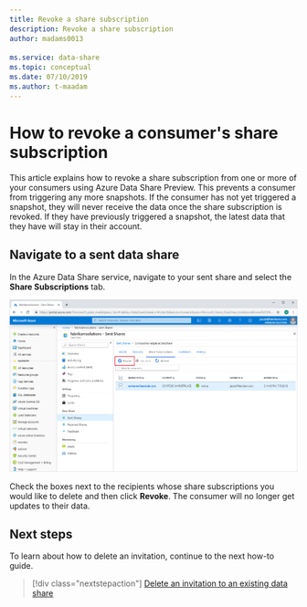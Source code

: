 ```yaml
---
title: Revoke a share subscription
description: Revoke a share subscription
author: madams0013

ms.service: data-share
ms.topic: conceptual
ms.date: 07/10/2019
ms.author: t-maadam
---
```

# How to revoke a consumer's share subscription

This article explains how to revoke a share subscription from one or more of your consumers using Azure Data Share Preview. This prevents a consumer from triggering any more snapshots. If the consumer has not yet triggered a snapshot, they will never receive the data once the share subscription is revoked. If they have previously triggered a snapshot, the latest data that they have will stay in their account.

## Navigate to a sent data share

In the Azure Data Share service, navigate to your sent share and select the **Share Subscriptions** tab.

![Revoke Share Subscription](./media/how-to/how-to-revoke-share-subscription/revoke-share-subscription.png) 

Check the boxes next to the recipients whose share subscriptions you would like to delete and then click **Revoke**. The consumer will no longer get updates to their data.

## Next steps
To learn about how to delete an invitation, continue to the next how-to guide.

> [!div class="nextstepaction"]
> [Delete an invitation to an existing data share](how-to-delete-invitation.md)